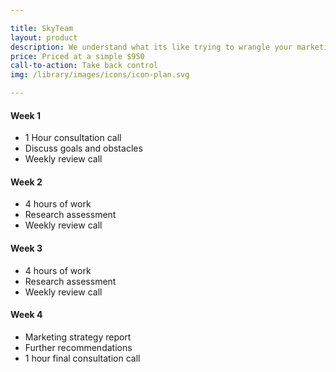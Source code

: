 ```yaml
---

title: SkyTeam
layout: product
description: We understand what its like trying to wrangle your marketing when youre just starting. Here's a plan that helps you start taking control of your marketing now.
price: Priced at a simple $950
call-to-action: Take back control
img: /library/images/icons/icon-plan.svg

---
```


#### Week 1
- 1 Hour consultation call
- Discuss goals and obstacles
- Weekly review call

#### Week 2
- 4 hours of work
- Research assessment
- Weekly review call
			
#### Week 3
- 4 hours of work
- Research assessment
- Weekly review call

#### Week 4
- Marketing strategy report
- Further recommendations
- 1 hour final consultation call